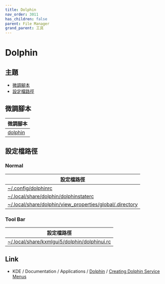```yaml
---
title: Dolphin
nav_order: 3011
has_children: false
parent: File Manager
grand_parent: 工具
---
```



# Dolphin


## 主題

* [微調腳本](#微調腳本)
* [設定檔路徑](#設定檔路徑)


## 微調腳本

| 微調腳本 |
| --- |
| [dolphin](https://github.com/samwhelp/kubuntu-adjustment/tree/main/prototype/main/tool-config/part/dolphin/) |


## 設定檔路徑


### Normal

| 設定檔路徑 |
| --- |
| [~/.config/dolphinrc](https://github.com/samwhelp/kubuntu-adjustment/tree/main/prototype/main/tool-config/part/dolphin/asset/overlay/etc/skel/.config/dolphinrc) |
| [~/.local/share/dolphin/dolphinstaterc](https://github.com/samwhelp/kubuntu-adjustment/tree/main/prototype/main/tool-config/part/dolphin/asset/overlay/etc/skel/.local/share/dolphin/dolphinstaterc) |
| [~/.local/share/dolphin/view_properties/global/.directory](https://github.com/samwhelp/kubuntu-adjustment/tree/main/prototype/main/tool-config/part/dolphin/asset/overlay/etc/skel/.local/share/dolphin/view_properties/global/.directory) |


### Tool Bar

| 設定檔路徑 |
| --- |
| [~/.local/share/kxmlgui5/dolphin/dolphinui.rc](https://github.com/samwhelp/kubuntu-adjustment/tree/main/prototype/main/tool-config/part/dolphin/asset/overlay/etc/skel/.local/share/kxmlgui5/dolphin/dolphinui.rc) |


## Link

* KDE / Documentation / Applications / [Dolphin](https://develop.kde.org/docs/apps/dolphin/) / [Creating Dolphin Service Menus](https://develop.kde.org/docs/apps/dolphin/service-menus/)
